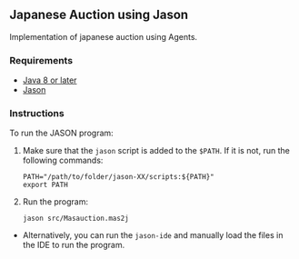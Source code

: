 ## Japanese Auction using Jason

Implementation of japanese auction using Agents.

### Requirements

* [Java 8 or later](https://www.java.com/en/download/)
* [Jason](http://jason.sourceforge.net/wp/)

### Instructions

To run the JASON program:

1. Make sure that the `jason` script is added to the `$PATH`. If it is not, run the following commands:
    ```
    PATH="/path/to/folder/jason-XX/scripts:${PATH}"
    export PATH
    ```
2. Run the program:
    ```
    jason src/Masauction.mas2j
    ```
* Alternatively, you can run the `jason-ide` and manually load the files in the IDE to run the program.